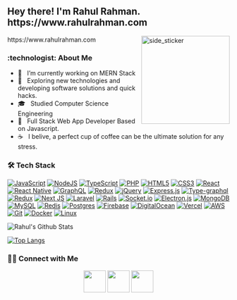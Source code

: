 <h2> Hey there! I'm Rahul Rahman. 
   https://www.rahulrahman.com
</h2>
https://www.rahulrahman.com 

<img align="right" width=200px height=200px alt="side_sticker" src="https://media.giphy.com/media/TEnXkcsHrP4YedChhA/giphy.gif" />

<h3>:technologist:	  About Me </h3>

- 🔭 &nbsp; I’m currently working on MERN Stack 
- 🤔 &nbsp; Exploring new technologies and developing software solutions and quick hacks.
- 🎓 &nbsp; Studied Computer Science Engineering
- 💼 &nbsp; Full Stack Web App Developer Based on Javascript.
- ☕ &nbsp; I belive, a perfect cup of coffee can be the ultimate solution for any stress. 

<h3>🛠 Tech Stack</h3>

[![JavaScript](https://img.shields.io/badge/javascript-%23323330.svg?style=for-the-badge&logo=javascript&logoColor=%23F7DF1E)](www.rahulrahman.com) 
[![NodeJS](https://img.shields.io/badge/node.js-6DA55F?style=for-the-badge&logo=node.js&logoColor=white)](www.rahulrahman.com) 
[![TypeScript](https://img.shields.io/badge/typescript-%23007ACC.svg?style=for-the-badge&logo=typescript&logoColor=white)](www.rahulrahman.com)
[![PHP](https://img.shields.io/badge/php-%23777BB4.svg?style=for-the-badge&logo=php&logoColor=white)](www.rahulrahman.com)
[![HTML5](https://img.shields.io/badge/html5-%23E34F26.svg?style=for-the-badge&logo=html5&logoColor=white)](www.rahulrahman.com) 
[![CSS3](https://img.shields.io/badge/css3-%231572B6.svg?style=for-the-badge&logo=css3&logoColor=white)](www.rahulrahman.com) 
[![React](https://img.shields.io/badge/react-%2320232a.svg?style=for-the-badge&logo=react&logoColor=%2361DAFB)](https://www.rahulrahman.com)
[![React Native](https://img.shields.io/badge/react_native-%2320232a.svg?style=for-the-badge&logo=react&logoColor=%2361DAFB)](https://github.com/rahuliation)
[![GraphQL](https://img.shields.io/badge/-GraphQL-E10098?style=for-the-badge&logo=graphql&logoColor=white)](https://github.com/rahuliation)
[![Redux](https://img.shields.io/badge/redux-%23593d88.svg?style=for-the-badge&logo=redux&logoColor=white)](https://gitlab.com/rahuliation)
[![jQuery](https://img.shields.io/badge/jquery-%230769AD.svg?style=for-the-badge&logo=jquery&logoColor=white)](https://github.com/rahuliation)
[![Express.js](https://img.shields.io/badge/express.js-%23404d59.svg?style=for-the-badge&logo=express&logoColor=%2361DAFB)](https://gitlab.com/rahuliation)
[![Type-graphql](https://img.shields.io/badge/-TypeGraphQL-%23C04392?style=for-the-badge)](https://gitlab.com/rahuliation)
[![Redux](https://img.shields.io/badge/redux-%23593d88.svg?style=for-the-badge&logo=redux&logoColor=white)](https://gitlab.com/rahuliation)
[![Next JS](https://img.shields.io/badge/Next-black?style=for-the-badge&logo=next.js&logoColor=white)](https://gitlab.com/rahuliation)
[![Laravel](https://img.shields.io/badge/laravel-%23FF2D20.svg?style=for-the-badge&logo=laravel&logoColor=white)](https://github.com/rahuliation)
[![Rails](https://img.shields.io/badge/rails-%23CC0000.svg?style=for-the-badge&logo=ruby-on-rails&logoColor=white)](https://github.com/rahuliation)
[![Socket.io](https://img.shields.io/badge/Socket.io-black?style=for-the-badge&logo=socket.io&badgeColor=010101)](ttps://github.com/rahuliation)
[![Electron.js](https://img.shields.io/badge/Electron-191970?style=for-the-badge&logo=Electron&logoColor=white)](https://github.com/rahuliation)
[![MongoDB](https://img.shields.io/badge/MongoDB-%234ea94b.svg?style=for-the-badge&logo=mongodb&logoColor=white)](https://github.com/rahuliation)
[![MySQL](https://img.shields.io/badge/mysql-%2300f.svg?style=for-the-badge&logo=mysql&logoColor=white)](https://github.com/rahuliation)
[![Redis](https://img.shields.io/badge/redis-%23DD0031.svg?style=for-the-badge&logo=redis&logoColor=white)](https://www.rahulrahman.com)
[![Postgres](https://img.shields.io/badge/postgres-%23316192.svg?style=for-the-badge&logo=postgresql&logoColor=white)](https://www.rahulrahman.com)
[![Firebase](https://img.shields.io/badge/firebase-%23039BE5.svg?style=for-the-badge&logo=firebase)](https://www.rahulrahman.com)
[![DigitalOcean](https://img.shields.io/badge/DigitalOcean-%230167ff.svg?style=for-the-badge&logo=digitalOcean&logoColor=white)](https://www.rahulrahman.com)
[![Vercel](https://img.shields.io/badge/vercel-%23000000.svg?style=for-the-badge&logo=vercel&logoColor=white)](https://www.rahulrahman.com)
[![AWS](https://img.shields.io/badge/AWS-%23FF9900.svg?style=for-the-badge&logo=amazon-aws&logoColor=white)](https://www.rahulrahman.com)
[![Git](https://img.shields.io/badge/git-%23F05033.svg?style=for-the-badge&logo=git&logoColor=white)](https://www.rahulrahman.com)
[![Docker](https://img.shields.io/badge/-Docker-black?style=for-the-badge&logo=docker&link=https://github.com/rahuliation)](https://www.rahulrahman.com)
[![Linux](https://img.shields.io/badge/Linux-FCC624?style=for-the-badge&logo=linux&logoColor=black)](https://www.rahulrahman.com)
<br>

<img align="center" src="https://github-readme-stats.vercel.app/api?username=rahuliation&include_all_commits=true&count_private=true&show_icons=true&line_height=20&title_color=7A7ADB&icon_color=2234AE&text_color=D3D3D3&bg_color=0,000000,130F40" alt="Rahul's Github Stats">

</br>

[![Top Langs](https://github-readme-stats.vercel.app/api/top-langs/?username=rahuliation&layout=compact&text_color=daf7dc&bg_color=151515)](https://github.com/rahuliation/github-readme-stats)


<h3> 🤝🏻 Connect with Me </h3>

<p align="center">
<a href="https://twitter.com/rahuliation" target="_blank" rel="noopener noreferrer"><img src="https://img.icons8.com/plasticine/100/000000/twitter.png" width="50" /></a>  
<a href="https://www.linkedin.com/in/rahul-workspace/" target="_blank" rel="noopener noreferrer"><img src="https://img.icons8.com/plasticine/100/000000/linkedin.png" width="50" /></a> <a href="mailto:rahuliation@gmail.com" target="_blank" rel="noopener noreferrer"><img src="https://img.icons8.com/plasticine/100/000000/gmail.png"  width="50" /></a>
</p>


